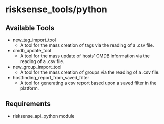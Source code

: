 # risksense_tools/python

## Available Tools
* new_tag_import_tool
  * A tool for the mass creation of tags via the reading of a .csv file.
* cmdb_update_tool
  * A tool for the mass update of hosts' CMDB information via the reading of a .csv file.
* new_group_import_tool
  * A tool for the mass creation of groups via the reading of a .csv file.
* hostfinding_report_from_saved_filter
  * A tool for generating a csv report based upon a saved filter in the platform.

## Requirements
* risksense_api_python module
